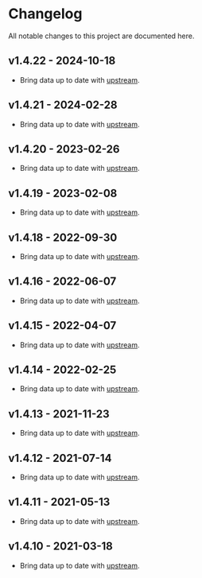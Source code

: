 # Changelog
All notable changes to this project are documented here.

## v1.4.22 - 2024-10-18
* Bring data up to date with [upstream](https://github.com/google/libphonenumber/releases/tag/v8.13.47).

## v1.4.21 - 2024-02-28
* Bring data up to date with [upstream](https://github.com/google/libphonenumber/releases/tag/v8.13.31).

## v1.4.20 - 2023-02-26
* Bring data up to date with [upstream](https://github.com/google/libphonenumber/releases/tag/v8.13.6).

## v1.4.19 - 2023-02-08
* Bring data up to date with [upstream](https://github.com/google/libphonenumber/releases/tag/v8.13.5).

## v1.4.18 - 2022-09-30
* Bring data up to date with [upstream](https://github.com/google/libphonenumber/releases/tag/v8.12.55).

## v1.4.16 - 2022-06-07
* Bring data up to date with [upstream](https://github.com/google/libphonenumber/releases/tag/v8.12.49).

## v1.4.15 - 2022-04-07
* Bring data up to date with [upstream](https://github.com/google/libphonenumber/releases/tag/v8.12.46).

## v1.4.14 - 2022-02-25
* Bring data up to date with [upstream](https://github.com/google/libphonenumber/releases/tag/v8.12.44).

## v1.4.13 - 2021-11-23
* Bring data up to date with [upstream](https://github.com/google/libphonenumber/releases/tag/v8.12.37).

## v1.4.12 - 2021-07-14
* Bring data up to date with [upstream](https://github.com/google/libphonenumber/releases/tag/v8.12.27).

## v1.4.11 - 2021-05-13
* Bring data up to date with [upstream](https://github.com/google/libphonenumber/releases/tag/v8.12.22).

## v1.4.10 - 2021-03-18
* Bring data up to date with [upstream](https://github.com/google/libphonenumber/releases/tag/v8.12.20).
